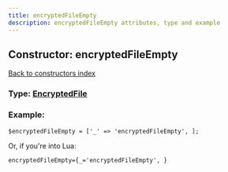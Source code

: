 ```yaml
---
title: encryptedFileEmpty
description: encryptedFileEmpty attributes, type and example
---
```

## Constructor: encryptedFileEmpty  
[Back to constructors index](index.md)






### Type: [EncryptedFile](../types/EncryptedFile.md)


### Example:

```
$encryptedFileEmpty = ['_' => 'encryptedFileEmpty', ];
```  

Or, if you're into Lua:  


```
encryptedFileEmpty={_='encryptedFileEmpty', }

```


